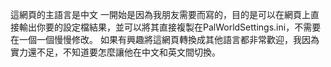 這網頁的主語言是中文
一開始是因為我朋友需要而寫的，目的是可以在網頁上直接輸出你要的設定檔結果，並可以將其直接複製在PalWorldSettings.ini，不需要在一個一個慢慢修改。
如果有興趣將這網頁轉換成其他語言都非常歡迎，我因為實力還不足，不知道要怎麼讓他在中文和英文間切換。
